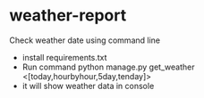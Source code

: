 # weather-report
Check weather date using command line

- install requirements.txt
- Run command python manage.py get_weather <placename> <[today,hourbyhour,5day,tenday]>
- it will show weather data in console
